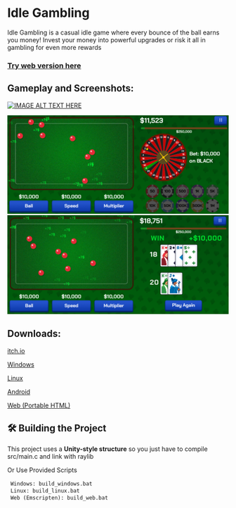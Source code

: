 # Idle Gambling 

Idle Gambling is a casual idle game where every bounce of the ball earns you money! Invest your money into powerful upgrades or risk it all in gambling for even more rewards 

### [Try web version here](https://idlegambling.netlify.app/)


##  Gameplay and Screenshots:

[![IMAGE ALT TEXT HERE](https://img.youtube.com/vi/1Rh7eciv7W0/0.jpg)](https://www.youtube.com/watch?v=1Rh7eciv7W0)

![screenshots/screenshot (1).png](https://github.com/mfbulut/IdleGambling/blob/main/screenshots/screenshot%20(1).png)
![screenshots/screenshot (1).png](https://github.com/mfbulut/IdleGambling/blob/main/screenshots/screenshot%20(2).png)

##  Downloads:

[itch.io](https://mfbulut.itch.io/idlegambling)

[Windows](https://github.com/mfbulut/IdleGambling/releases/download/v1.0.0/windows_x64.zip)

[Linux](https://github.com/mfbulut/IdleGambling/releases/download/v1.0.0/linux_x64.zip)

[Android](https://github.com/mfbulut/IdleGambling/releases/download/v1.0.0/IdleGambling.apk)

[Web (Portable HTML)](https://github.com/mfbulut/IdleGambling/releases/download/v1.0.0/IdleGambling.html)


## 🛠️ Building the Project

This project uses a **Unity-style structure** so you just have to compile src/main.c and link with raylib

Or Use Provided Scripts

```
 Windows: build_windows.bat
 Linux: build_linux.bat
 Web (Emscripten): build_web.bat
```
